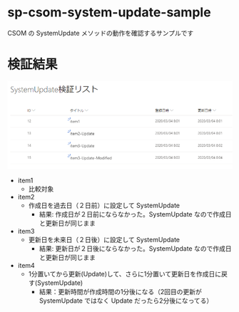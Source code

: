 # sp-csom-system-update-sample
CSOM の SystemUpdate メソッドの動作を確認するサンプルです

# 検証結果
![検証結果](https://github.com/shibatea/sp-csom-system-update-sample/blob/master/Result.png)

- item1
  - 比較対象
- item2
  - 作成日を過去日（２日前）に設定して SystemUpdate
    - 結果: 作成日が２日前にならなかった。SystemUpdate なので作成日と更新日が同じまま
- item3
  - 更新日を未来日（２日後）に設定して SystemUpdate
    - 結果: 更新日が２日後にならなかった。SystemUpdate なので作成日と更新日が同じまま
- item4
  - 1分置いてから更新(Update)して、さらに1分置いて更新日を作成日に戻す(SystemUpdate)
    - 結果：更新時間が作成時間の1分後になる（2回目の更新が SystemUpdate ではなく Update だったら2分後になってる）
  
